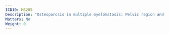 ```yaml
---
ICD10: M8205
Description: "Osteoporosis in multiple myelomatosis: Pelvic region and thigh"
Matters: No
Weight: 0
---
```

